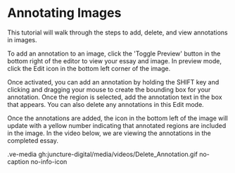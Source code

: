 # Annotating Images

This tutorial will walk through the steps to add, delete, and view annotations in images.

To add an annotation to an image, click the 'Toggle Preview' button in the bottom right of the editor to view your essay and image. In preview mode, click the Edit icon in the bottom left corner of the image.

Once activated, you can add an annotation by holding the SHIFT key and clicking and dragging your mouse to create the bounding box for your annotation. Once the region is selected, add the annotation text in the box that appears. You can also delete any annotations in this Edit mode.

<ve-media src="gh:juncture-digital/media/videos/Add_Image_Annotation.gif" no-caption no-info-icon></ve-media>

Once the annotations are added, the icon in the bottom left of the image will update with a yellow number indicating that annotated regions are included in the image. In the video below, we are viewing the annotations in the completed essay.

<ve-modal>
    .ve-media gh:juncture-digital/media/videos/Delete_Annotation.gif no-caption no-info-icon
<ve-modal>
